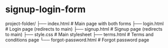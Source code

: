 # signup-login-form

project-folder/
├── index.html          # Main page with both forms
├── login.html          # Login page (redirects to main)
├── signup.html         # Signup page (redirects to main)
├── style.css           # Main stylesheet
├── terms.html          # Terms and conditions page
└── forgot-password.html # Forgot password page
